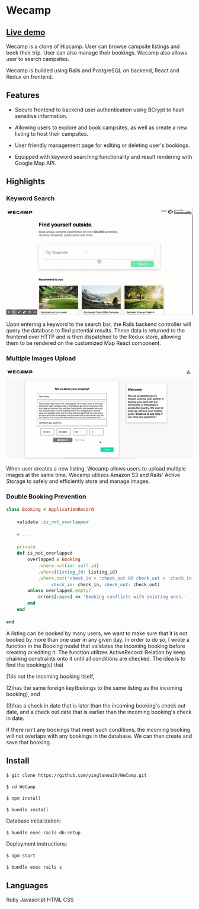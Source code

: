 # Wecamp

## [Live demo](https://wecamp8.herokuapp.com/#/)

Wecamp is a clone of Hipcamp. User can browse campsite listings and book their trip. User can also manage their bookings. Wecamp also allows user to search campsites.

Wecamp is builded using Rails and PostgreSQL on backend, React and Redux on frontend.

## Features

- Secure frontend to backend user authentication using BCrypt to hash sensitive information.

- Allowing users to explore and book campsites, as well as create a new listing to host their campsites.

- User friendly management page for editing or deleting user's bookings.

- Equipped with keyword searching functionality and result rendering with Google Map API.

## Highlights

### Keyword Search

![alt text](public/ezgif.com-video-to-gif.gif "search for listings")

Upon entering a keyword to the search bar, the Rails backend controller will query the database to find potential results. These data is returned to the frontend over HTTP and is then dispatched to the Redux store, allowing them to be rendered on the customized Map React component.

### Multiple Images Upload

![alt text](public/ezgif.com-crop.gif "upload images when creating a listing")

When user creates a new listing, Wecamp allows users to upload multiple images at the same time. Wecamp utilizes Amazon S3 and Rails' Active Storage to safely and efficiently store and manage images.

### Double Booking Prevention

```ruby
class Booking < ApplicationRecord

    validate :is_not_overlapped

    # ...

    private
    def is_not_overlapped
        overlapped = Booking
            .where.not(id: self.id)
            .where(listing_id: listing_id)
            .where.not('check_in > :check_out OR check_out < :check_in',
                 check_in: check_in, check_out: check_out)
        unless overlapped.empty?
            errors[:base] << 'Booking conflicts with existing ones.'
        end
    end

end
```

A listing can be booked by many users, we want to make sure that it is not booked by more than one user in any given day. In order to do so, I wrote a function in the Booking model that validates the incoming booking before creating or editing it. The function utilizes ActiveRecord::Relation by keep chaining constraints onto it until all conditions are checked.
The idea is to find the booking(s) that

(1)is not the incoming booking itself,

(2)has the same foreign key(belongs to the same listing as the incoming booking), and

(3)has a check in date that is later than the incoming booking's check out date, and a check out date that is earlier than the incoming booking's check in date.

If there isn't any bookings that meet such conditions, the incoming booking will not overlaps with any bookings in the database. We can then create and save that booking.

## Install

`$ git clone https://github.com/yinglanou19/WeCamp.git`

`$ cd WeCamp`

`$ npm install`

`$ bundle install`

Database initialization:

`$ bundle exec rails db:setup`

Deployment instructions:

`$ npm start`

`$ bundle exec rails s`

## Languages

Ruby
Javascript
HTML
CSS

